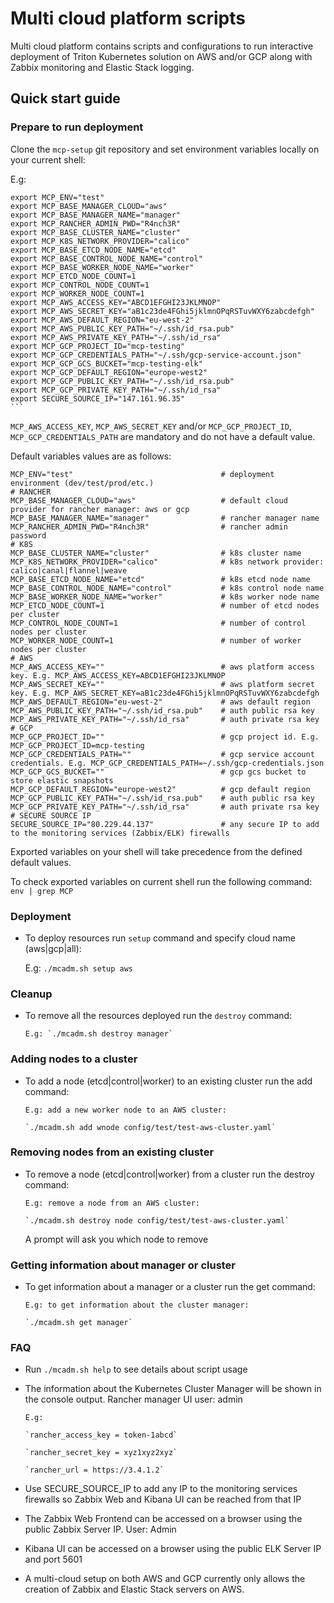 # Multi cloud platform scripts

Multi cloud platform contains scripts and configurations to run interactive deployment of Triton Kubernetes solution on AWS and/or GCP along with Zabbix monitoring and Elastic Stack logging.

## Quick start guide

### Prepare to run deployment

Clone the `mcp-setup` git repository and set environment variables locally on your current shell:

   E.g:
   
    export MCP_ENV="test"
    export MCP_BASE_MANAGER_CLOUD="aws"
    export MCP_BASE_MANAGER_NAME="manager"
    export MCP_RANCHER_ADMIN_PWD="R4nch3R"
    export MCP_BASE_CLUSTER_NAME="cluster"
    export MCP_K8S_NETWORK_PROVIDER="calico"
    export MCP_BASE_ETCD_NODE_NAME="etcd"
    export MCP_BASE_CONTROL_NODE_NAME="control"
    export MCP_BASE_WORKER_NODE_NAME="worker"
    export MCP_ETCD_NODE_COUNT=1
    export MCP_CONTROL_NODE_COUNT=1
    export MCP_WORKER_NODE_COUNT=1
    export MCP_AWS_ACCESS_KEY="ABCD1EFGHI23JKLMNOP"
    export MCP_AWS_SECRET_KEY="aB1c23de4FGhi5jklmnOPqRSTuvWXY6zabcdefgh"
    export MCP_AWS_DEFAULT_REGION="eu-west-2"
    export MCP_AWS_PUBLIC_KEY_PATH="~/.ssh/id_rsa.pub"
    export MCP_AWS_PRIVATE_KEY_PATH="~/.ssh/id_rsa"
    export MCP_GCP_PROJECT_ID="mcp-testing"
    export MCP_GCP_CREDENTIALS_PATH="~/.ssh/gcp-service-account.json"
    export MCP_GCP_GCS_BUCKET="mcp-testing-elk"
    export MCP_GCP_DEFAULT_REGION="europe-west2"
    export MCP_GCP_PUBLIC_KEY_PATH="~/.ssh/id_rsa.pub"
    export MCP_GCP_PRIVATE_KEY_PATH="~/.ssh/id_rsa"
    export SECURE_SOURCE_IP="147.161.96.35"
    ```

`MCP_AWS_ACCESS_KEY`, `MCP_AWS_SECRET_KEY` and/or `MCP_GCP_PROJECT_ID`, `MCP_GCP_CREDENTIALS_PATH` are mandatory and do not have a default value.

Default variables values are as follows:

    MCP_ENV="test"                                 # deployment environment (dev/test/prod/etc.)
    # RANCHER
    MCP_BASE_MANAGER_CLOUD="aws"                   # default cloud provider for rancher manager: aws or gcp
    MCP_BASE_MANAGER_NAME="manager"                # rancher manager name
    MCP_RANCHER_ADMIN_PWD="R4nch3R"                # rancher admin password
    # K8S
    MCP_BASE_CLUSTER_NAME="cluster"                # k8s cluster name
    MCP_K8S_NETWORK_PROVIDER="calico"              # k8s network provider: calico|canal|flannel|weave
    MCP_BASE_ETCD_NODE_NAME="etcd"                 # k8s etcd node name
    MCP_BASE_CONTROL_NODE_NAME="control"           # k8s control node name
    MCP_BASE_WORKER_NODE_NAME="worker"             # k8s worker node name
    MCP_ETCD_NODE_COUNT=1                          # number of etcd nodes per cluster
    MCP_CONTROL_NODE_COUNT=1                       # number of control nodes per cluster
    MCP_WORKER_NODE_COUNT=1                        # number of worker nodes per cluster
    # AWS
    MCP_AWS_ACCESS_KEY=""                          # aws platform access key. E.g. MCP_AWS_ACCESS_KEY=ABCD1EFGHI23JKLMNOP
    MCP_AWS_SECRET_KEY=""                          # aws platform secret key. E.g. MCP_AWS_SECRET_KEY=aB1c23de4FGhi5jklmnOPqRSTuvWXY6zabcdefgh
    MCP_AWS_DEFAULT_REGION="eu-west-2"             # aws default region
    MCP_AWS_PUBLIC_KEY_PATH="~/.ssh/id_rsa.pub"    # auth public rsa key
    MCP_AWS_PRIVATE_KEY_PATH="~/.ssh/id_rsa"       # auth private rsa key
    # GCP
    MCP_GCP_PROJECT_ID=""                          # gcp project id. E.g. MCP_GCP_PROJECT_ID=mcp-testing
    MCP_GCP_CREDENTIALS_PATH=""                    # gcp service account credentials. E.g. MCP_GCP_CREDENTIALS_PATH=~/.ssh/gcp-credentials.json
    MCP_GCP_GCS_BUCKET=""                          # gcp gcs bucket to store elastic snapshots
    MCP_GCP_DEFAULT_REGION="europe-west2"          # gcp default region
    MCP_GCP_PUBLIC_KEY_PATH="~/.ssh/id_rsa.pub"    # auth public rsa key
    MCP_GCP_PRIVATE_KEY_PATH="~/.ssh/id_rsa"       # auth private rsa key
    # SECURE SOURCE IP
    SECURE_SOURCE_IP="80.229.44.137"               # any secure IP to add to the monitoring services (Zabbix/ELK) firewalls
    

Exported variables on your shell will take precedence from the defined default values. 


To check exported variables on current shell run the following command: `env | grep MCP`

    
### Deployment

- To deploy resources run `setup` command and specify cloud name (aws|gcp|all):

    
     E.g: `./mcadm.sh setup aws`

### Cleanup

- To remove all the resources deployed run the `destroy` command:

      E.g: `./mcadm.sh destroy manager`

### Adding nodes to a cluster 

- To add a node (etcd|control|worker) to an existing cluster run the add command:

      E.g: add a new worker node to an AWS cluster:
        
      `./mcadm.sh add wnode config/test/test-aws-cluster.yaml`

### Removing nodes from an existing cluster 

- To remove a node (etcd|control|worker) from a cluster run the destroy command:

      E.g: remove a node from an AWS cluster:
        
      `./mcadm.sh destroy node config/test/test-aws-cluster.yaml`
      
      
     A prompt will ask you which node to remove 
  
### Getting information about manager or cluster 

- To get information about a manager or a cluster run the get command:

      E.g: to get information about the cluster manager:
    
      `./mcadm.sh get manager`
    
### FAQ

- Run `./mcadm.sh help` to see details about script usage


- The information about the Kubernetes Cluster Manager will be shown in the console output. Rancher manager UI user: admin
      
      E.g:
    
      `rancher_access_key = token-1abcd`

      `rancher_secret_key = xyz1xyz2xyz`
      
      `rancher_url = https://3.4.1.2`
        

- Use SECURE_SOURCE_IP to add any IP to the monitoring services firewalls so Zabbix Web and Kibana UI can be reached from that IP 


- The Zabbix Web Frontend can be accessed on a browser using the public Zabbix Server IP. User: Admin


- Kibana UI can be accessed on a browser using the public ELK Server IP and port 5601


- A multi-cloud setup on both AWS and GCP currently only allows the creation of Zabbix and Elastic Stack servers on AWS. 
